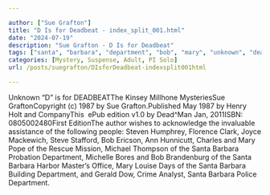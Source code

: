 ```yaml
---

author: ["Sue Grafton"]
title: "D Is for Deadbeat - index_split_001.html"
date: "2024-07-19"
description: "Sue Grafton - D Is for Deadbeat"
tags: ["santa", "barbara", "department", "bob", "mary", "unknown", "deadbeatthe", "kinsey", "millhone", "mysteriessue", "graftoncopyright", "c", "sue", "may", "henry", "holt", "companythis", "epub", "edition", "jan", "editionthe", "author", "wish", "acknowledge", "invaluable"]
categories: [Mystery, Suspense, Adult, PI Solo]
url: /posts/suegrafton/DIsforDeadbeat-indexsplit001html

---
```



Unknown
“D” is for DEADBEATThe Kinsey Millhone MysteriesSue GraftonCopyright (c) 1987 by Sue Grafton.Published May 1987 by Henry Holt and CompanyThis  ePub edition v1.0 by Dead^Man Jan, 2011ISBN: 0805002480First EditionThe author wishes to acknowledge the invaluable assistance of the following people: Steven Humphrey, Florence Clark, Joyce Mackewich, Steve Stafford, Bob Ericson, Ann Hunnicutt, Charles and Mary Pope of the Rescue Mission, Michael Thompson of the Santa Barbara Probation Department, Michelle Bores and Bob Brandenburg of the Santa Barbara Harbor Master’s Office, Mary Louise Days of the Santa Barbara Building Department, and Gerald Dow, Crime Analyst, Santa Barbara Police Department.
